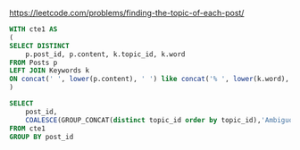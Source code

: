 https://leetcode.com/problems/finding-the-topic-of-each-post/

```sql
WITH cte1 AS 
(
SELECT DISTINCT
    p.post_id, p.content, k.topic_id, k.word
FROM Posts p
LEFT JOIN Keywords k
ON concat(' ', lower(p.content), ' ') like concat('% ', lower(k.word), ' %')
) 

SELECT 
    post_id, 
    COALESCE(GROUP_CONCAT(distinct topic_id order by topic_id),'Ambiguous!') as topic
FROM cte1
GROUP BY post_id
```
